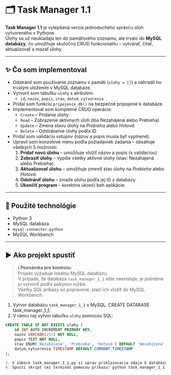 # 🗂️ Task Manager 1.1

**Task Manager 1.1** je vylepšená verzia jednoduchého správcu úloh vytvoreného v Pythone.  
Úlohy sa už neukladajú len do pamäťového zoznamu, ale trvalo do **MySQL databázy**, čo umožňuje skutočnú CRUD funkcionalitu – vytvárať, čítať, aktualizovať a mazať úlohy.

---

## ✨ Čo som implementoval

- Odstránil som používanie zoznamu v pamäti (`ulohy = []`) a nahradil ho trvalým uložením v MySQL databáze.
- Vytvoril som tabuľku `ulohy` s atribútmi:
  - `id`, `nazov`, `popis`, `stav`, `datum_vytvorenia`
- Pridal som funkciu `pripojenie_db()` na bezpečné pripojenie k databáze.
- Implementoval som kompletné CRUD operácie:
  - `Create` – Pridanie úlohy
  - `Read` – Zobrazenie aktívnych úloh (iba Nezahájená alebo Prebieha)
  - `Update` – Zmena stavu úlohy na *Prebieha* alebo *Hotová*
  - `Delete` – Odstránenie úlohy podľa ID
- Pridal som validáciu vstupov (názov a popis musia byť vyplnené).
- Upravil som konzolové menu podľa požiadaviek zadania – obsahuje všetkých 5 možností:
  1. **Pridať novú úlohu** – umožňuje vložiť názov a popis (s validáciou).
  2. **Zobraziť úlohy** – vypíše všetky aktívne úlohy (stav: Nezahájená alebo Prebieha).
  3. **Aktualizovať úlohu** – umožňuje zmeniť stav úlohy na *Prebieha* alebo *Hotová*.
  4. **Odstrániť úlohu** – zmaže úlohu podľa jej ID z databázy.
  5. **Ukončiť program** – korektne ukončí beh aplikácie.

---

## 🧰 Použité technológie

- Python 3
- MySQL databáza
- `mysql-connector-python`
- MySQL Workbench

---

## ▶️ Ako projekt spustiť

> **ℹ️ Poznámka pre kontrolu:**  
> Projekt vyžaduje lokálnu MySQL databázu.  
> V prípade, že databáza `task_manager_1_1` ešte neexistuje, je potrebné ju vytvoriť podľa pokynov nižšie.  
> Všetky SQL príkazy sú pripravené, stačí ich vložiť do MySQL Workbench.

1. Vytvor databázu `task_manager_1_1` v MySQL.
   CREATE DATABASE task_manager_1_1;
3. V rámci nej vytvor tabuľku `ulohy` pomocou SQL:
   
```sql
CREATE TABLE IF NOT EXISTS ulohy (
    id INT AUTO_INCREMENT PRIMARY KEY,
    nazov VARCHAR(255) NOT NULL,
    popis TEXT NOT NULL,
    stav ENUM('Nezahájená', 'Prebieha', 'Hotová') DEFAULT 'Nezahájená',
    datum_vytvorenia TIMESTAMP DEFAULT CURRENT_TIMESTAMP
);

3. V súbore task_manager_1_1.py si uprav prihlasovacie údaje k databáze podľa svojho lokálneho nastavenia (napr. user="root", password="1234").
4. Spusti skript cez terminál pomocou príkazu: python task_manager_1_1.py
